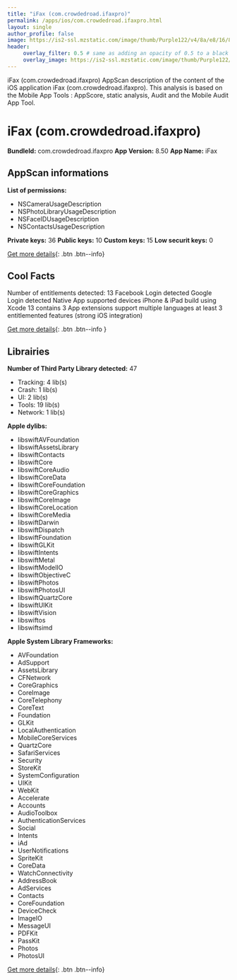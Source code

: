 ```yaml
---
title: "iFax (com.crowdedroad.ifaxpro)"
permalink: /apps/ios/com.crowdedroad.ifaxpro.html
layout: single
author_profile: false
image: https://is2-ssl.mzstatic.com/image/thumb/Purple122/v4/8a/e8/16/8ae81610-de4c-0c5e-d96c-27fde46afa73/AppIcon-0-0-1x_U007emarketing-0-0-0-10-0-0-sRGB-0-0-0-GLES2_U002c0-512MB-85-220-0-0.png/512x512bb.jpg
header: 
     overlay_filter: 0.5 # same as adding an opacity of 0.5 to a black background
     overlay_image: https://is2-ssl.mzstatic.com/image/thumb/Purple122/v4/8a/e8/16/8ae81610-de4c-0c5e-d96c-27fde46afa73/AppIcon-0-0-1x_U007emarketing-0-0-0-10-0-0-sRGB-0-0-0-GLES2_U002c0-512MB-85-220-0-0.png/512x512bb.jpg
---
```

iFax (com.crowdedroad.ifaxpro) AppScan description of the content of the iOS application iFax (com.crowdedroad.ifaxpro). This analysis is based on the Mobile App Tools : AppScore, static analysis, Audit and the Mobile Audit App Tool.

# iFax (com.crowdedroad.ifaxpro)

**BundleId:** com.crowdedroad.ifaxpro
**App Version:** 8.50
**App Name:** iFax


## AppScan informations 

**List of permissions:** 
- NSCameraUsageDescription
- NSPhotoLibraryUsageDescription
- NSFaceIDUsageDescription
- NSContactsUsageDescription
  
  
**Private keys:** 36
**Public keys:** 10
**Custom keys:** 15
**Low securit keys:** 0
  
[Get more details](/pricing.html){: .btn .btn--info}

## Cool Facts

Number of entitlements detected: 13
Facebook Login detected
Google Login detected
Native App
supported devices iPhone & iPad
build using Xcode 13
contains 3 App extensions
support multiple languages
at least 3 entitlemented features (strong iOS integration)
  
[Get more details](/pricing.html){: .btn .btn--info }

## Librairies 
**Number of Third Party Library detected:** 47
- Tracking: 4 lib(s)
- Crash: 1 lib(s)
- UI: 2 lib(s)
- Tools: 19 lib(s)
- Network: 1 lib(s)


**Apple dylibs:**
- libswiftAVFoundation
- libswiftAssetsLibrary
- libswiftContacts
- libswiftCore
- libswiftCoreAudio
- libswiftCoreData
- libswiftCoreFoundation
- libswiftCoreGraphics
- libswiftCoreImage
- libswiftCoreLocation
- libswiftCoreMedia
- libswiftDarwin
- libswiftDispatch
- libswiftFoundation
- libswiftGLKit
- libswiftIntents
- libswiftMetal
- libswiftModelIO
- libswiftObjectiveC
- libswiftPhotos
- libswiftPhotosUI
- libswiftQuartzCore
- libswiftUIKit
- libswiftVision
- libswiftos
- libswiftsimd


**Apple System Library Frameworks:**
- AVFoundation
- AdSupport
- AssetsLibrary
- CFNetwork
- CoreGraphics
- CoreImage
- CoreTelephony
- CoreText
- Foundation
- GLKit
- LocalAuthentication
- MobileCoreServices
- QuartzCore
- SafariServices
- Security
- StoreKit
- SystemConfiguration
- UIKit
- WebKit
- Accelerate
- Accounts
- AudioToolbox
- AuthenticationServices
- Social
- Intents
- iAd
- UserNotifications
- SpriteKit
- CoreData
- WatchConnectivity
- AddressBook
- AdServices
- Contacts
- CoreFoundation
- DeviceCheck
- ImageIO
- MessageUI
- PDFKit
- PassKit
- Photos
- PhotosUI


  
[Get more details](/pricing.html){: .btn .btn--info}

